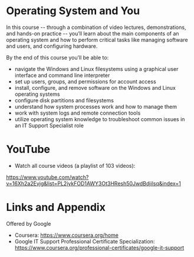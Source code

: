 # Operating System and You


In this course -- through a combination of video lectures, demonstrations, and hands-on practice -- you’ll learn about the main components of an operating system and how to perform critical tasks like managing software and users, and configuring hardware. 

By the end of this course you’ll be able to:
* navigate the Windows and Linux filesystems using a graphical user interface and command line interpreter
* set up users, groups, and permissions for account access
* install, configure, and remove software on the Windows and Linux operating systems
* configure disk partitions and filesystems
* understand how system processes work and how to manage them
* work with system logs and remote connection tools
* utilize operating system knowledge to troubleshoot common issues in an IT Support Specialist role

YouTube
========================================================
- Watch all course videos (a playlist of 103 videos):

https://www.youtube.com/watch?v=16Xh2a2Evjg&list=PL2jykFOD1AWY3Ot3HResh50JwdBdjilsq&index=1


Links and Appendix
========================================================
Offered by Google


- Coursera: https://www.coursera.org/home
- Google IT Support Professional Certificate Specialization: https://www.coursera.org/professional-certificates/google-it-support

